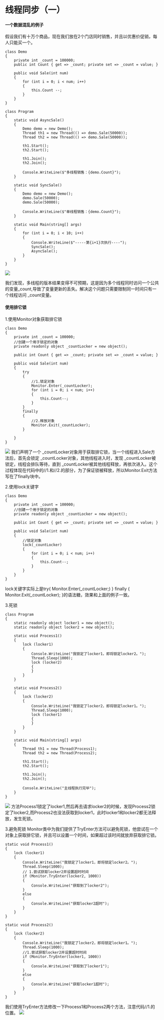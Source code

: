 # 线程同步（一）

#### 一个数据混乱的例子
假设我们有十万个商品，现在我们放在2个门店同时销售，并且以优惠价促销，每人只能买一个。
```
class Demo
{
    private int _count = 100000;
    public int Count { get => _count; private set => _count = value; }

    public void Sale(int num)
    {
        for (int i = 0; i < num; i++)
        {
            this.Count --;
        }
    }
}

class Program
{
    static void AsyncSale()
    {
        Demo demo = new Demo();
        Thread th1 = new Thread(() => demo.Sale(50000));
        Thread th2 = new Thread(() => demo.Sale(50000));
        
        th1.Start();
        th2.Start();

        th1.Join();
        th2.Join();

        Console.WriteLine($"多线程销售：{demo.Count}");
    }

    static void SyncSale()
    {
        Demo demo = new Demo();
        demo.Sale(50000);
        demo.Sale(50000);

        Console.WriteLine($"单线程销售：{demo.Count}");
    }

    static void Main(string[] args)
    {
        for (int i = 0; i < 10; i++)
        {
            Console.WriteLine($"-----第{i+1}次执行----");
            SyncSale();
            AsyncSale();
        }
    }
}
```
![](http://ouanpg9tc.bkt.clouddn.com/image/learning/async&thread02/Lock01.png)

我们发现，多线程的版本结果变得不可预期，这是因为多个线程同时访问一个公共的变量_count,导致了变量更新的丢失。解决这个问题只需要限制同一时间只有一个线程访问 _count变量。

#### 使用排它锁
1.使用Monitor对象获取排它锁
```
class Demo
{
    private int _count = 100000;
    //创建一个用于锁定的对象
    private readonly object _countLocker = new object();

    public int Count { get => _count; private set => _count = value; }

    public void Sale(int num)
    {
        try
        {
            //1.锁定对象
            Monitor.Enter(_countLocker);
            for (int i = 0; i < num; i++)
            {
                this.Count--;
            }
        }
        finally
        {
            //2.释放对象
            Monitor.Exit(_countLocker);
        }
        
    }
}
```
![](http://ouanpg9tc.bkt.clouddn.com/image/learning/async&thread02/Lock02.png)
我们声明了一个 _countLocker对象用于获取排它锁，当一个线程进入Sale方法后，首先会锁定 _countLocker对象，其他线程进入时，发现 _countLocker被锁定，线程会排队等待，直到 _countLocker被其他线程释放，再依次进入。这个过程体现在代码中的//1.和//2.的部分，为了保证锁被释放，所以Monitor.Exit方法写在了finally块中。

2.使用lock关键字
```
class Demo
{
    private int _count = 100000;
    //创建一个用于锁定的对象
    private readonly object _countLocker = new object();

    public int Count { get => _count; private set => _count = value; }

    public void Sale(int num)
    {
        //锁定对象
        lock(_countLocker)
        { 
            for (int i = 0; i < num; i++)
            {
                this.Count--;
            }
        }
    }
}
```
lock关键字实际上是try{ Monitor.Enter(_countLocker;) } finally { Monitor.Exit(_countLocker); }的语法糖，效果和上面的例子一致。

3.死锁
```
class Program
{
    static readonly object locker1 = new object();
    static readonly object locker2 = new object();

    static void Process1()
    {
        lock (locker1)
        {
            Console.WriteLine("我锁定了locker1，即将锁定locker2。");
            Thread.Sleep(1000);
            lock (locker2)
            {
            }
        }
    }

    static void Process2()
    {
        lock (locker2)
        {
            Console.WriteLine("我锁定了locker2，即将锁定locker1。");
            Thread.Sleep(1000);
            lock (locker1)
            {
            }
        }
    }

    static void Main(string[] args)
    {
        Thread th1 = new Thread(Process1);
        Thread th2 = new Thread(Process2);

        th1.Start();
        th2.Start();

        th1.Join();
        th2.Join();

        Console.WriteLine("主线程执行完毕");
    }
}
```
![](http://ouanpg9tc.bkt.clouddn.com/image/learning/async&thread02/Lock03.png)
方法Process1锁定了locker1,然后再去请求locker2的时候，发现Process2锁定了locker2,而Process2也没法获取到locker1，此时locker1和locker2都无法释放，发生死锁。

3.避免死锁
Monitor类中为我们提供了TryEnter方法可以避免死锁，他尝试在一个对象上获取排它锁，并且可以设置一个时间，如果超过该时间就放弃获取排它锁。
```
static void Process1()
{
    lock (locker1)
    {
        Console.WriteLine("我锁定了locker1，即将锁定locker2。");
        Thread.Sleep(1000);
        // 1.尝试获取locker2并设置超时时间
        if (Monitor.TryEnter(locker2, 1000))
        {
            Console.WriteLine("获取到了locker2");
        }
        else
        {
            Console.WriteLine("获取locker2超时");
        }
    }
}

static void Process2()
{
    lock (locker2)
    {
        Console.WriteLine("我锁定了locker2，即将锁定locker1。");
        Thread.Sleep(1000);
        //1.尝试获取locker2并设置超时时间
        if (Monitor.TryEnter(locker1, 1000))
        {
            Console.WriteLine("获取到了locker1");
        }
        else
        {
            Console.WriteLine("获取locker1超时");
        }
    }
}
```
我们使用TryEnter方法修改一下Process1和Process2两个方法，注意代码//1.的位置。
![](http://ouanpg9tc.bkt.clouddn.com/image/learning/async&thread02/Lock04.png)